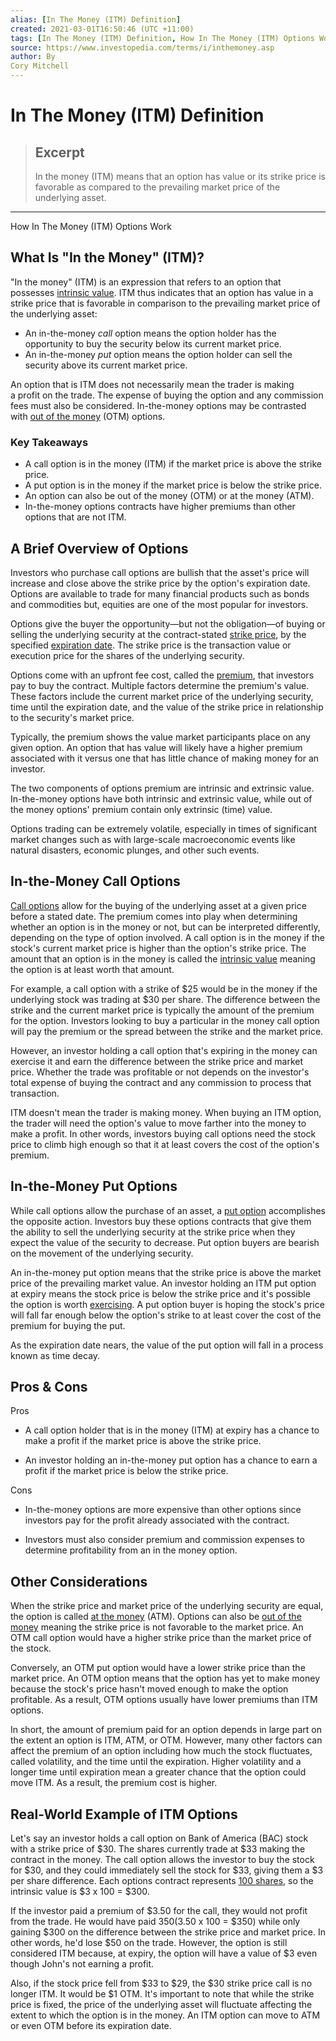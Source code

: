 ```yaml
---
alias: [In The Money (ITM) Definition]
created: 2021-03-01T16:50:46 (UTC +11:00)
tags: [In The Money (ITM) Definition, How In The Money (ITM) Options Work]
source: https://www.investopedia.com/terms/i/inthemoney.asp
author: By
Cory Mitchell
---
```


# In The Money (ITM) Definition

> ## Excerpt
> In the money (ITM) means that an option has value or its strike price is favorable as compared to the prevailing market price of the underlying asset.

---

How In The Money (ITM) Options Work
## What Is "In the Money" (ITM)?

"In the money" (ITM) is an expression that refers to an option that possesses [intrinsic value](https://www.investopedia.com/terms/i/intrinsicvalue.asp). ITM thus indicates that an option has value in a strike price that is favorable in comparison to the prevailing market price of the underlying asset:

-   An in-the-money _call_ option means the option holder has the opportunity to buy the security below its current market price.
-   An in-the-money _put_ option means the option holder can sell the security above its current market price.

An option that is ITM does not necessarily mean the trader is making a profit on the trade. The expense of buying the option and any commission fees must also be considered. In-the-money options may be contrasted with [out of the money](https://www.investopedia.com/terms/o/outofthemoney.asp) (OTM) options.

### Key Takeaways

-   A call option is in the money (ITM) if the market price is above the strike price.
-   A put option is in the money if the market price is below the strike price.
-   An option can also be out of the money (OTM) or at the money (ATM).
-   In-the-money options contracts have higher premiums than other options that are not ITM.

## A Brief Overview of Options

Investors who purchase call options are bullish that the asset's price will increase and close above the strike price by the option's expiration date. Options are available to trade for many financial products such as bonds and commodities but, equities are one of the most popular for investors.

Options give the buyer the opportunity—but not the obligation—of buying or selling the underlying security at the contract-stated [strike price](https://www.investopedia.com/video/play/strike-price/), by the specified [expiration date](https://www.investopedia.com/terms/e/expirationdate.asp). The strike price is the transaction value or execution price for the shares of the underlying security.

Options come with an upfront fee cost, called the [premium](https://www.investopedia.com/terms/o/option-premium.asp), that investors pay to buy the contract. Multiple factors determine the premium's value. These factors include the current market price of the underlying security, time until the expiration date, and the value of the strike price in relationship to the security's market price.

Typically, the premium shows the value market participants place on any given option. An option that has value will likely have a higher premium associated with it versus one that has little chance of making money for an investor.

The two components of options premium are intrinsic and extrinsic value. In-the-money options have both intrinsic and extrinsic value, while out of the money options' premium contain only extrinsic (time) value.

Options trading can be extremely volatile, especially in times of significant market changes such as with large-scale macroeconomic events like natural disasters, economic plunges, and other such events.

## In-the-Money Call Options

[Call options](https://www.investopedia.com/terms/c/calloption.asp) allow for the buying of the underlying asset at a given price before a stated date. The premium comes into play when determining whether an option is in the money or not, but can be interpreted differently, depending on the type of option involved. A call option is in the money if the stock's current market price is higher than the option's strike price. The amount that an option is in the money is called the [intrinsic value](https://www.investopedia.com/terms/i/intrinsicvalue.asp) meaning the option is at least worth that amount.

For example, a call option with a strike of $25 would be in the money if the underlying stock was trading at $30 per share. The difference between the strike and the current market price is typically the amount of the premium for the option. Investors looking to buy a particular in the money call option will pay the premium or the spread between the strike and the market price.

However, an investor holding a call option that's expiring in the money can exercise it and earn the difference between the strike price and market price. Whether the trade was profitable or not depends on the investor's total expense of buying the contract and any commission to process that transaction.

ITM doesn't mean the trader is making money. When buying an ITM option, the trader will need the option's value to move farther into the money to make a profit. In other words, investors buying call options need the stock price to climb high enough so that it at least covers the cost of the option's premium.

## In-the-Money Put Options

While call options allow the purchase of an asset, a [put option](https://www.investopedia.com/terms/p/putoption.asp) accomplishes the opposite action. Investors buy these options contracts that give them the ability to sell the underlying security at the strike price when they expect the value of the security to decrease. Put option buyers are bearish on the movement of the underlying security.

An in-the-money put option means that the strike price is above the market price of the prevailing market value. An investor holding an ITM put option at expiry means the stock price is below the strike price and it's possible the option is worth [exercising](https://www.investopedia.com/terms/e/exercise.asp). A put option buyer is hoping the stock's price will fall far enough below the option's strike to at least cover the cost of the premium for buying the put.

As the expiration date nears, the value of the put option will fall in a process known as time decay.

## Pros & Cons

Pros

-   A call option holder that is in the money (ITM) at expiry has a chance to make a profit if the market price is above the strike price.
    
-   An investor holding an in-the-money put option has a chance to earn a profit if the market price is below the strike price.
    

Cons

-   In-the-money options are more expensive than other options since investors pay for the profit already associated with the contract.
    
-   Investors must also consider premium and commission expenses to determine profitability from an in the money option.
    

## Other Considerations

When the strike price and market price of the underlying security are equal, the option is called [at the money](https://www.investopedia.com/terms/a/atthemoney.asp) (ATM). Options can also be [out of the money](https://www.investopedia.com/terms/o/outofthemoney.asp) meaning the strike price is not favorable to the market price. An OTM call option would have a higher strike price than the market price of the stock.

Conversely, an OTM put option would have a lower strike price than the market price. An OTM option means that the option has yet to make money because the stock's price hasn't moved enough to make the option profitable. As a result, OTM options usually have lower premiums than ITM options.

In short, the amount of premium paid for an option depends in large part on the extent an option is ITM, ATM, or OTM. However, many other factors can affect the premium of an option including how much the stock fluctuates, called volatility, and the time until the expiration. Higher volatility and a longer time until expiration mean a greater chance that the option could move ITM. As a result, the premium cost is higher.

## Real-World Example of ITM Options

Let's say an investor holds a call option on Bank of America (BAC) stock with a strike price of $30. The shares currently trade at $33 making the contract in the money. The call option allows the investor to buy the stock for $30, and they could immediately sell the stock for $33, giving them a $3 per share difference. Each options contract represents [100 shares](https://www.investopedia.com/terms/b/boardlot.asp), so the intrinsic value is $3 x 100 = $300.

If the investor paid a premium of $3.50 for the call, they would not profit from the trade. He would have paid $350 ($3.50 x 100 = $350) while only gaining $300 on the difference between the strike price and market price. In other words, he'd lose $50 on the trade. However, the option is still considered ITM because, at expiry, the option will have a value of $3 even though John's not earning a profit.

Also, if the stock price fell from $33 to $29, the $30 strike price call is no longer ITM. It would be $1 OTM. It's important to note that while the strike price is fixed, the price of the underlying asset will fluctuate affecting the extent to which the option is in the money. An ITM option can move to ATM or even OTM before its expiration date.
